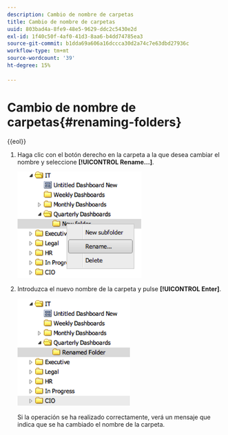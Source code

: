 ```yaml
---
description: Cambio de nombre de carpetas
title: Cambio de nombre de carpetas
uuid: 803bad4a-8fe9-48e5-9629-ddc2c5430e2d
exl-id: 1f40c50f-4af0-41d3-8aa6-b4dd74785ea3
source-git-commit: b1dda69a606a16dccca30d2a74c7e63dbd27936c
workflow-type: tm+mt
source-wordcount: '39'
ht-degree: 15%

---
```


# Cambio de nombre de carpetas{#renaming-folders}

{{eol}}

1. Haga clic con el botón derecho en la carpeta a la que desea cambiar el nombre y seleccione **[!UICONTROL Rename…]**.

   ![](assets/rename.png)

1. Introduzca el nuevo nombre de la carpeta y pulse **[!UICONTROL Enter]**.

   ![](assets/renamed_folder.png)

   Si la operación se ha realizado correctamente, verá un mensaje que indica que se ha cambiado el nombre de la carpeta.

